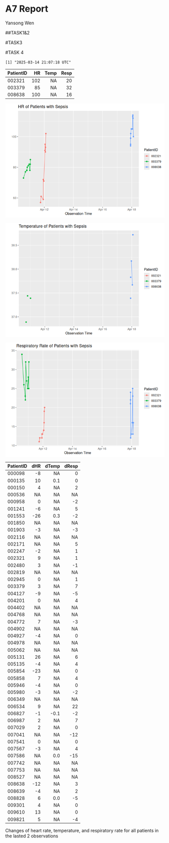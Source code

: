 # A7 Report
Yansong Wen

\##TASK1&2

\#TASK3

\#TASK 4

    [1] "2025-03-14 21:07:18 UTC"

| PatientID |  HR | Temp | Resp |
|:----------|----:|-----:|-----:|
| 002321    | 102 |   NA |   20 |
| 003379    |  85 |   NA |   32 |
| 008638    | 100 |   NA |   16 |

![](README_files/figure-commonmark/unnamed-chunk-4-1.png)

![](README_files/figure-commonmark/unnamed-chunk-4-2.png)

![](README_files/figure-commonmark/unnamed-chunk-4-3.png)

| PatientID | dHR | dTemp | dResp |
|:----------|----:|------:|------:|
| 000098    |  -8 |    NA |     0 |
| 000135    |  10 |   0.1 |     0 |
| 000150    |   4 |    NA |     2 |
| 000536    |  NA |    NA |    NA |
| 000958    |   0 |    NA |    -2 |
| 001241    |  -6 |    NA |     5 |
| 001553    | -26 |   0.3 |    -2 |
| 001850    |  NA |    NA |    NA |
| 001903    |  -3 |    NA |    -3 |
| 002116    |  NA |    NA |    NA |
| 002171    |  NA |    NA |     5 |
| 002247    |  -2 |    NA |     1 |
| 002321    |   9 |    NA |     1 |
| 002480    |   3 |    NA |    -1 |
| 002819    |  NA |    NA |    NA |
| 002945    |   0 |    NA |     1 |
| 003379    |   3 |    NA |     7 |
| 004127    |  -9 |    NA |    -5 |
| 004201    |   0 |    NA |     4 |
| 004402    |  NA |    NA |    NA |
| 004768    |  NA |    NA |    NA |
| 004772    |   7 |    NA |    -3 |
| 004902    |  NA |    NA |    NA |
| 004927    |  -4 |    NA |     0 |
| 004978    |  NA |    NA |    NA |
| 005062    |  NA |    NA |    NA |
| 005131    |  26 |    NA |     6 |
| 005135    |  -4 |    NA |     4 |
| 005854    | -23 |    NA |     0 |
| 005858    |   7 |    NA |     4 |
| 005946    |  -4 |    NA |     0 |
| 005980    |  -3 |    NA |    -2 |
| 006349    |  NA |    NA |    NA |
| 006534    |   9 |    NA |    22 |
| 006827    |  -1 |  -0.1 |    -2 |
| 006987    |   2 |    NA |     7 |
| 007029    |   2 |    NA |     0 |
| 007041    |  NA |    NA |   -12 |
| 007541    |   0 |    NA |     0 |
| 007567    |  -3 |    NA |     4 |
| 007586    |  NA |   0.0 |   -15 |
| 007742    |  NA |    NA |    NA |
| 007753    |  NA |    NA |    NA |
| 008527    |  NA |    NA |    NA |
| 008638    | -12 |    NA |     3 |
| 008639    |  -4 |    NA |     2 |
| 008828    |   6 |   0.0 |    -5 |
| 009301    |   4 |    NA |     0 |
| 009610    |  13 |    NA |     0 |
| 009821    |   5 |    NA |    -4 |

Changes of heart rate, temperature, and respiratory rate for all
patients in the lasted 2 observations
